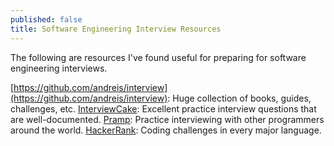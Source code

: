 ```yaml
---
published: false
title: Software Engineering Interview Resources
---
```

The following are resources I've found useful for preparing for software engineering interviews.

[https://github.com/andreis/interview](https://github.com/andreis/interview): Huge collection of books, guides, challenges, etc.
[InterviewCake](https://www.interviewcake.com/): Excellent practice interview questions that are well-documented.
[Pramp](https://www.pramp.com/): Practice interviewing with other programmers around the world.
[HackerRank](https://www.hackerrank.com): Coding challenges in every major language.